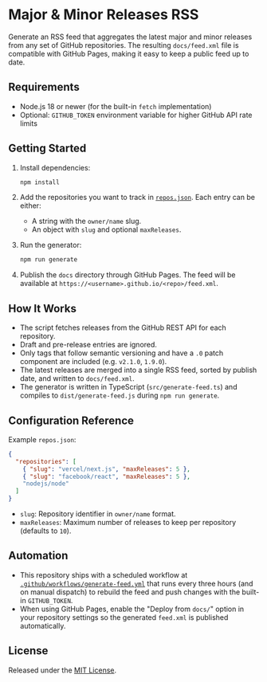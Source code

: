 # Major & Minor Releases RSS

Generate an RSS feed that aggregates the latest major and minor releases from any set of GitHub repositories. The resulting `docs/feed.xml` file is compatible with GitHub Pages, making it easy to keep a public feed up to date.

## Requirements

- Node.js 18 or newer (for the built-in `fetch` implementation)
- Optional: `GITHUB_TOKEN` environment variable for higher GitHub API rate limits

## Getting Started

1. Install dependencies:

   ```bash
   npm install
   ```
2. Add the repositories you want to track in [`repos.json`](repos.json). Each entry can be either:
   - A string with the `owner/name` slug.
   - An object with `slug` and optional `maxReleases`.
3. Run the generator:

   ```bash
   npm run generate
   ```

4. Publish the `docs` directory through GitHub Pages. The feed will be available at `https://<username>.github.io/<repo>/feed.xml`.

## How It Works

- The script fetches releases from the GitHub REST API for each repository.
- Draft and pre-release entries are ignored.
- Only tags that follow semantic versioning and have a `.0` patch component are included (e.g. `v2.1.0`, `1.9.0`).
- The latest releases are merged into a single RSS feed, sorted by publish date, and written to `docs/feed.xml`.
- The generator is written in TypeScript (`src/generate-feed.ts`) and compiles to `dist/generate-feed.js` during `npm run generate`.

## Configuration Reference

Example `repos.json`:

```json
{
  "repositories": [
    { "slug": "vercel/next.js", "maxReleases": 5 },
    { "slug": "facebook/react", "maxReleases": 5 },
    "nodejs/node"
  ]
}
```

- `slug`: Repository identifier in `owner/name` format.
- `maxReleases`: Maximum number of releases to keep per repository (defaults to `10`).

## Automation

- This repository ships with a scheduled workflow at [`.github/workflows/generate-feed.yml`](.github/workflows/generate-feed.yml) that runs every three hours (and on manual dispatch) to rebuild the feed and push changes with the built-in `GITHUB_TOKEN`.
- When using GitHub Pages, enable the "Deploy from `docs/`" option in your repository settings so the generated `feed.xml` is published automatically.

## License

Released under the [MIT License](LICENSE).

